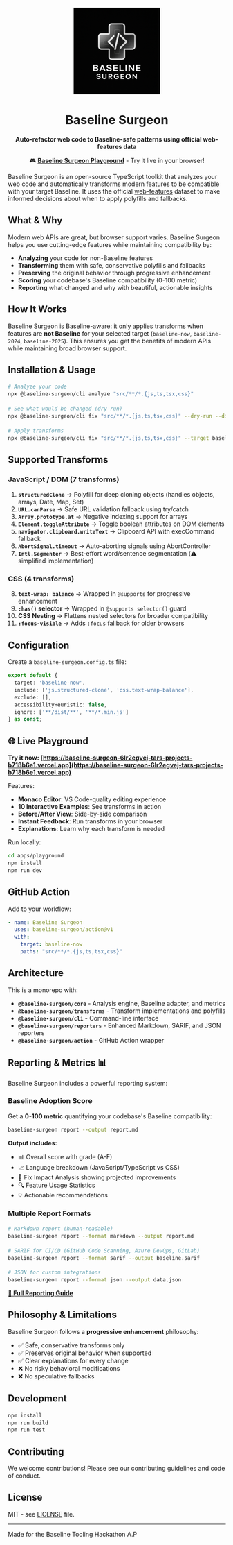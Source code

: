 <p align="center">
  <img src="./assets/logo.svg" alt="Baseline Surgeon" width="200"/>
</p>

<h1 align="center">Baseline Surgeon</h1>

<p align="center">
  <strong>Auto-refactor web code to Baseline-safe patterns using official web-features data</strong>
</p>

<p align="center">
  🎮 <strong><a href="https://baseline-surgeon-6lr2egvej-tars-projects-b718b6e1.vercel.app">Baseline Surgeon Playground</a></strong> - Try it live in your browser!
</p>

Baseline Surgeon is an open-source TypeScript toolkit that analyzes your web code and automatically transforms modern features to be compatible with your target Baseline. It uses the official [web-features](https://github.com/web-platform-dx/web-features) dataset to make informed decisions about when to apply polyfills and fallbacks.

## What & Why

Modern web APIs are great, but browser support varies. Baseline Surgeon helps you use cutting-edge features while maintaining compatibility by:

- **Analyzing** your code for non-Baseline features
- **Transforming** them with safe, conservative polyfills and fallbacks  
- **Preserving** the original behavior through progressive enhancement
- **Scoring** your codebase's Baseline compatibility (0-100 metric)
- **Reporting** what changed and why with beautiful, actionable insights

## How It Works

Baseline Surgeon is Baseline-aware: it only applies transforms when features are **not Baseline** for your selected target (`baseline-now`, `baseline-2024`, `baseline-2025`). This ensures you get the benefits of modern APIs while maintaining broad browser support.

## Installation & Usage

```bash
# Analyze your code
npx @baseline-surgeon/cli analyze "src/**/*.{js,ts,tsx,css}"

# See what would be changed (dry run)
npx @baseline-surgeon/cli fix "src/**/*.{js,ts,tsx,css}" --dry-run --diff

# Apply transforms
npx @baseline-surgeon/cli fix "src/**/*.{js,ts,tsx,css}" --target baseline-now
```

## Supported Transforms

### JavaScript / DOM (7 transforms)

1. **`structuredClone`** → Polyfill for deep cloning objects (handles objects, arrays, Date, Map, Set)
2. **`URL.canParse`** → Safe URL validation fallback using try/catch
3. **`Array.prototype.at`** → Negative indexing support for arrays
4. **`Element.toggleAttribute`** → Toggle boolean attributes on DOM elements
5. **`navigator.clipboard.writeText`** → Clipboard API with execCommand fallback
6. **`AbortSignal.timeout`** → Auto-aborting signals using AbortController
7. **`Intl.Segmenter`** → Best-effort word/sentence segmentation (⚠️ simplified implementation)

### CSS (4 transforms)

8. **`text-wrap: balance`** → Wrapped in `@supports` for progressive enhancement
9. **`:has()` selector** → Wrapped in `@supports selector()` guard
10. **CSS Nesting** → Flattens nested selectors for broader compatibility
11. **`:focus-visible`** → Adds `:focus` fallback for older browsers

## Configuration

Create a `baseline-surgeon.config.ts` file:

```typescript
export default {
  target: 'baseline-now',
  include: ['js.structured-clone', 'css.text-wrap-balance'],
  exclude: [],
  accessibilityHeuristic: false,
  ignore: ['**/dist/**', '**/*.min.js']
} as const;
```

## 🌐 Live Playground

**Try it now: [https://baseline-surgeon-6lr2egvej-tars-projects-b718b6e1.vercel.app](https://baseline-surgeon-6lr2egvej-tars-projects-b718b6e1.vercel.app)**

Features:
- **Monaco Editor**: VS Code-quality editing experience
- **10 Interactive Examples**: See transforms in action
- **Before/After View**: Side-by-side comparison
- **Instant Feedback**: Run transforms in your browser
- **Explanations**: Learn why each transform is needed

Run locally:
```bash
cd apps/playground
npm install
npm run dev
```

## GitHub Action

Add to your workflow:

```yaml
- name: Baseline Surgeon
  uses: baseline-surgeon/action@v1
  with:
    target: baseline-now
    paths: "src/**/*.{js,ts,tsx,css}"
```

## Architecture

This is a monorepo with:

- **`@baseline-surgeon/core`** - Analysis engine, Baseline adapter, and metrics
- **`@baseline-surgeon/transforms`** - Transform implementations and polyfills
- **`@baseline-surgeon/cli`** - Command-line interface  
- **`@baseline-surgeon/reporters`** - Enhanced Markdown, SARIF, and JSON reporters
- **`@baseline-surgeon/action`** - GitHub Action wrapper

## Reporting & Metrics 📊

Baseline Surgeon includes a powerful reporting system:

### Baseline Adoption Score

Get a **0-100 metric** quantifying your codebase's Baseline compatibility:

```bash
baseline-surgeon report --output report.md
```

**Output includes:**
- 📊 Overall score with grade (A-F)
- 📈 Language breakdown (JavaScript/TypeScript vs CSS)
- 🎯 Fix Impact Analysis showing projected improvements
- 🔍 Feature Usage Statistics
- 💡 Actionable recommendations

### Multiple Report Formats

```bash
# Markdown report (human-readable)
baseline-surgeon report --format markdown --output report.md

# SARIF for CI/CD (GitHub Code Scanning, Azure DevOps, GitLab)
baseline-surgeon report --format sarif --output baseline.sarif

# JSON for custom integrations
baseline-surgeon report --format json --output data.json
```

**[📖 Full Reporting Guide](./docs/REPORTING.md)**

## Philosophy & Limitations

Baseline Surgeon follows a **progressive enhancement** philosophy:

- ✅ Safe, conservative transforms only
- ✅ Preserves original behavior when supported
- ✅ Clear explanations for every change
- ❌ No risky behavioral modifications
- ❌ No speculative fallbacks

## Development

```bash
npm install
npm run build
npm run test
```

## Contributing

We welcome contributions! Please see our contributing guidelines and code of conduct.

## License

MIT - see [LICENSE](./LICENSE) file.

---

Made for the Baseline Tooling Hackathon
A.P
